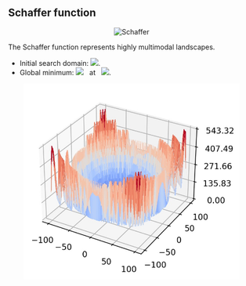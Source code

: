 ## Schaffer function

<div align="center"> <img src="https://latex.codecogs.com/svg.latex?&space;f(\mathbf{x})=\frac{1}{d-1}(\sum_{i=1}^{d-1}(\sqrt{s_i}+\sqrt{s_i}\sin^2(50 s_i^{\frac{1}{5}})))^2\text{with}\quad{s_i}=\sqrt{x_i^2+x_{i+1}^2}." title="Schaffer"/> </div>

The Schaffer function represents highly multimodal landscapes.  

- Initial search domain: <img src="https://latex.codecogs.com/svg.latex?&space;\mathbf{x}\in[-100,100]^d" title=" "/>.
- Global minimum: <img src="https://latex.codecogs.com/svg.latex?&space;f(\mathbf{x}_{opt})=0" title=" "/> &nbsp; at &nbsp; <img src="https://latex.codecogs.com/svg.latex?&space;\mathbf{x}_{opt}=(1,\ldots,1)" title=" "/>.

<div align="center"> 
  <img src="image/Schaffer.jpg" alt="Schaffer" height="400"/> 
</div>



